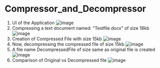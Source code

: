 # Compressor_and_Decompressor
1. UI of the Application
![image](https://github.com/bhuvan243/Compressor_and_Decompressor/assets/125134187/fa676f18-de9e-4113-b516-f5d483b47007)
2. Compressing a text document named: "Testfile.docx" of size 18kb
![image](https://github.com/bhuvan243/Compressor_and_Decompressor/assets/125134187/3e1a7d55-8e94-4ffb-8f7f-d7ae0db91193)
3. Creation of Compressed File with size 15kb
![image](https://github.com/bhuvan243/Compressor_and_Decompressor/assets/125134187/c71e4233-1d8c-405e-80fb-4ec5ae473231)
4. Now, decompressing the compressed file of size 15kb
![image](https://github.com/bhuvan243/Compressor_and_Decompressor/assets/125134187/24469248-9c3c-4c2c-ae2d-a3f0503def75)
5. A file name DecompressedFile of size same as original file is created
![image](https://github.com/bhuvan243/Compressor_and_Decompressor/assets/125134187/c025ecae-6943-4d8f-a9ad-0b3edc5e2a54)
6. Comparison of Original vs Decompressed file
![image](https://github.com/bhuvan243/Compressor_and_Decompressor/assets/125134187/45fca2be-071e-4d70-a53e-36ca3e063713)


